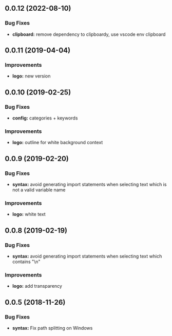 <a name="0.0.11"></a>

## 0.0.12 (2022-08-10)

### Bug Fixes

- **clipboard:** remove dependency to clipboardy, use vscode env clipboard

## 0.0.11 (2019-04-04)

### Improvements

- **logo:** new version

<a name="0.0.10"></a>

## 0.0.10 (2019-02-25)

### Bug Fixes

- **config:** categories + keywords

### Improvements

- **logo:** outline for white background context

<a name="0.0.9"></a>

## 0.0.9 (2019-02-20)

### Bug Fixes

- **syntax:** avoid generating import statements when selecting text which is not a valid variable name

### Improvements

- **logo:** white text

<a name="0.0.8"></a>

## 0.0.8 (2019-02-19)

### Bug Fixes

- **syntax:** avoid generating import statements when selecting text which contains "\n"

### Improvements

- **logo:** add transparency

<a name="0.0.5"></a>

## 0.0.5 (2018-11-26)

### Bug Fixes

- **syntax:** Fix path splitting on Windows
